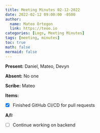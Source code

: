 ```yaml
---
title: Meeting Minutes 02-12-2022
date: 2022-02-12 09:00:00 -0500
author:
  name: Mateo Ortegon
  link: https://teoo.io
categories: [Logs, Meeting Minutes]
tags: [meeting, minutes]
toc: true
math: false
mermaid: false
---
```

**Present:** Daniel, Mateo, Devyn

**Absent:** No one

**Scribe:** Mateo

**Items:**
- [x] Finished GitHub CI/CD for pull requests

**A/I:**
- [ ] Continue working on backend

